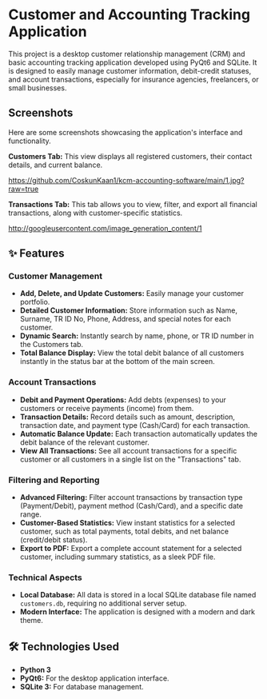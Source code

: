 # Customer and Accounting Tracking Application

This project is a desktop customer relationship management (CRM) and basic accounting tracking application developed using PyQt6 and SQLite. It is designed to easily manage customer information, debit-credit statuses, and account transactions, especially for insurance agencies, freelancers, or small businesses.

## Screenshots

Here are some screenshots showcasing the application's interface and functionality.

**Customers Tab:**
This view displays all registered customers, their contact details, and current balance.

https://github.com/CoskunKaan1/kcm-accounting-software/main/1.jpg?raw=true

**Transactions Tab:**
This tab allows you to view, filter, and export all financial transactions, along with customer-specific statistics.

http://googleusercontent.com/image_generation_content/1

## ✨ Features

### Customer Management

- **Add, Delete, and Update Customers:** Easily manage your customer portfolio.
- **Detailed Customer Information:** Store information such as Name, Surname, TR ID No, Phone, Address, and special notes for each customer.
- **Dynamic Search:** Instantly search by name, phone, or TR ID number in the Customers tab.
- **Total Balance Display:** View the total debit balance of all customers instantly in the status bar at the bottom of the main screen.

### Account Transactions

- **Debit and Payment Operations:** Add debts (expenses) to your customers or receive payments (income) from them.
- **Transaction Details:** Record details such as amount, description, transaction date, and payment type (Cash/Card) for each transaction.
- **Automatic Balance Update:** Each transaction automatically updates the debit balance of the relevant customer.
- **View All Transactions:** See all account transactions for a specific customer or all customers in a single list on the "Transactions" tab.

### Filtering and Reporting

- **Advanced Filtering:** Filter account transactions by transaction type (Payment/Debit), payment method (Cash/Card), and a specific date range.
- **Customer-Based Statistics:** View instant statistics for a selected customer, such as total payments, total debits, and net balance (credit/debit status).
- **Export to PDF:** Export a complete account statement for a selected customer, including summary statistics, as a sleek PDF file.

### Technical Aspects

- **Local Database:** All data is stored in a local SQLite database file named `customers.db`, requiring no additional server setup.
- **Modern Interface:** The application is designed with a modern and dark theme.

## 🛠️ Technologies Used

- **Python 3**
- **PyQt6:** For the desktop application interface.
- **SQLite 3:** For database management.
